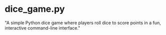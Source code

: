 # dice_game.py
"A simple Python dice game where players roll dice to score points in a fun, interactive command-line interface."
